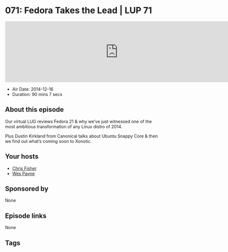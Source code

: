 # 071: Fedora Takes the Lead | LUP 71

<iframe src="https://player.fireside.fm/v2/RUkczH-V+BhP8Bx6f?theme=dark" width="740" height="200" frameborder="0" scrolling="no"></iframe>

* Air Date: 2014-12-16
* Duration: 90 mins 7 secs

## About this episode

Our virtual LUG reviews Fedora 21 & why we’ve just witnessed one of the most ambitious transformation of any Linux distro of 2014.

Plus Dustin Kirkland from Canonical talks about Ubuntu Snappy Core &  then we find out what’s coming soon to Xonotic.

## Your hosts
* [Chris Fisher](https://linuxunplugged.com/hosts/chrislas)
* [Wes Payne](https://linuxunplugged.com/hosts/wes)

## Sponsored by

None



## Episode links

None



## Tags

